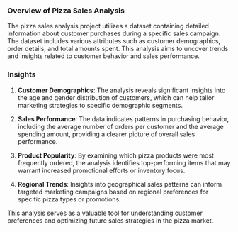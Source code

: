 ### Overview of Pizza Sales Analysis

The pizza sales analysis project utilizes a dataset containing detailed information about customer purchases during a specific sales campaign. The dataset includes various attributes such as customer demographics, order details, and total amounts spent. This analysis aims to uncover trends and insights related to customer behavior and sales performance.

### Insights

1. **Customer Demographics**: The analysis reveals significant insights into the age and gender distribution of customers, which can help tailor marketing strategies to specific demographic segments.

2. **Sales Performance**: The data indicates patterns in purchasing behavior, including the average number of orders per customer and the average spending amount, providing a clearer picture of overall sales performance.

3. **Product Popularity**: By examining which pizza products were most frequently ordered, the analysis identifies top-performing items that may warrant increased promotional efforts or inventory focus.

4. **Regional Trends**: Insights into geographical sales patterns can inform targeted marketing campaigns based on regional preferences for specific pizza types or promotions.

This analysis serves as a valuable tool for understanding customer preferences and optimizing future sales strategies in the pizza market.
